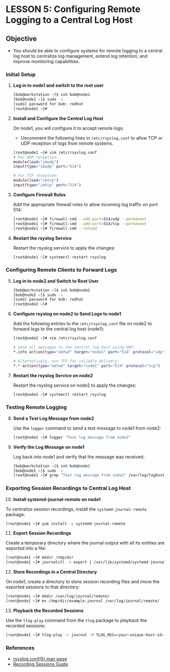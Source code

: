 
# LESSON 5: Configuring Remote Logging to a Central Log Host

## Objective

- You should be able to configure systems for remote logging to a central log host to centralize log management, extend log retention, and improve monitoring capabilities.

### Initial Setup

1. **Log in to node1 and switch to the root user**

   ```bash
   [bob@workstation ~]$ ssh bob@node1
   [bob@node1 ~]$ sudo -i
   [sudo] password for bob: redhat
   [root@node1 ~]#
   ```

2. **Install and Configure the Central Log Host**

   On node1, you will configure it to accept remote logs:

   - Uncomment the following lines in `/etc/rsyslog.conf` to allow TCP or UDP reception of logs from remote systems.

   ```bash
   [root@node1 ~]# vim /etc/rsyslog.conf
   # For UDP reception:
   module(load="imudp")
   input(type="imudp" port="514")

   # For TCP reception:
   module(load="imtcp")
   input(type="imtcp" port="514")
   ```

3. **Configure Firewall Rules**

   Add the appropriate firewall rules to allow incoming log traffic on port 514:

   ```bash
   [root@node1 ~]# firewall-cmd --add-port=514/udp --permanent
   [root@node1 ~]# firewall-cmd --add-port=514/tcp --permanent
   [root@node1 ~]# firewall-cmd --reload
   ```

4. **Restart the rsyslog Service**

   Restart the rsyslog service to apply the changes:

   ```bash
   [root@node1 ~]# systemctl restart rsyslog
   ```

### Configuring Remote Clients to Forward Logs

5. **Log in to node2 and Switch to Root User**

   ```bash
   [bob@workstation ~]$ ssh bob@node2
   [bob@node2 ~]$ sudo -i
   [sudo] password for bob: redhat
   [root@node2 ~]#
   ```

6. **Configure rsyslog on node2 to Send Logs to node1**

   Add the following entries to the `/etc/rsyslog.conf` file on node2 to forward logs to the central log host (node1):

   ```bash
   [root@node2 ~]# vim /etc/rsyslog.conf
   
   # Send all messages to the central log host using UDP:
   *.info action(type="omfwd" target="node1" port="514" protocol="udp")

   # Alternatively, use TCP for reliable delivery:
   *.* action(type="omfwd" target="node1" port="514" protocol="tcp")
   ```

7. **Restart the rsyslog Service on node2**

   Restart the rsyslog service on node2 to apply the changes:

   ```bash
   [root@node2 ~]# systemctl restart rsyslog
   ```

### Testing Remote Logging

8. **Send a Test Log Message from node2**

   Use the `logger` command to send a test message to node1 from node2:

   ```bash
   [root@node2 ~]# logger "Test log message from node2"
   ```

9. **Verify the Log Message on node1**

   Log back into node1 and verify that the message was received:

   ```bash
   [bob@workstation ~]$ ssh bob@node1
   [bob@node1 ~]$ sudo -i
   [root@node1 ~]# grep "Test log message from node2" /var/log/loghost/*
   ```

### Exporting Session Recordings to Central Log Host

10. **Install systemd-journal-remote on node1**

   To centralize session recordings, install the `systemd-journal-remote` package:

   ```bash
   [root@node1 ~]# yum install -y systemd-journal-remote
   ```

11. **Export Session Recordings**

   Create a temporary directory where the journal output with all its entities are exported into a file:

   ```bash
   [root@node1 ~]# mkdir /tmp/dir
   [root@node1 ~]# journalctl -o export | /usr/lib/systemd/systemd-journal-remote -o /tmp/dir/example.journal -
   ```

12. **Store Recordings in a Central Directory**

   On node1, create a directory to store session recording files and move the exported sessions to that directory:

   ```bash
   [root@node1 ~]# mkdir /var/log/journal/remote/
   [root@node1 ~]# mv /tmp/dir/example.journal /var/log/journal/remote/
   ```

13. **Playback the Recorded Sessions**

   Use the `tlog-play` command from the `tlog` package to playback the recorded sessions:

   ```bash
   [root@node1 ~]# tlog-play -r journal -M TLOG_REC=<your-unique-host-id>
   ```

### References

- [rsyslog.conf(5) man page](http://man7.org/linux/man-pages/man5/rsyslog.conf.5.html)
- [Recording Sessions Guide](https://access.redhat.com/documentation/en-us/red_hat_enterprise_linux/8/htmlsingle/recording_sessions/index)

